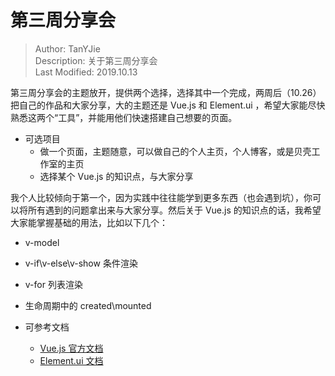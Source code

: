 # 第三周分享会
> Author: TanYJie  
> Description: 关于第三周分享会   
> Last Modified: 2019.10.13

第三周分享会的主题放开，提供两个选择，选择其中一个完成，两周后（10.26）把自己的作品和大家分享，大的主题还是 Vue.js 和 Element.ui ，希望大家能尽快熟悉这两个“工具”，并能用他们快速搭建自己想要的页面。

* 可选项目
  * 做一个页面，主题随意，可以做自己的个人主页，个人博客，或是贝壳工作室的主页
  * 选择某个 Vue.js 的知识点，与大家分享

我个人比较倾向于第一个，因为实践中往往能学到更多东西（也会遇到坑），你可以将所有遇到的问题拿出来与大家分享。然后关于 Vue.js 的知识点的话，我希望大家能掌握基础的用法，比如以下几个：

* v-model
* v-if\v-else\v-show 条件渲染
* v-for 列表渲染
* 生命周期中的 created\mounted


* 可参考文档
  * [Vue.js 官方文档](https://cn.vuejs.org/v2/guide/)
  * [Element.ui 文档](https://element.eleme.cn/#/zh-CN/component/installation)
